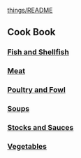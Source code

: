 [things/README](https://github.com/vmsmith/things/blob/master/README.md)

## Cook Book  

### [Fish and Shellfish](https://github.com/vmsmith/CookBook/blob/master/fish_shellfish.md)

### [Meat](https://github.com/vmsmith/CookBook/blob/master/meat.md)  

### [Poultry and Fowl]()

### [Soups](https://github.com/vmsmith/CookBook/blob/master/soups.md)  

### [Stocks and Sauces](https://github.com/vmsmith/CookBook/blob/master/stocks_sauces.md)  

### [Vegetables](https://github.com/vmsmith/CookBook/blob/master/vegetables.md)
